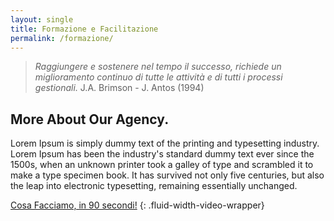 ```yaml
---
layout: single
title: Formazione e Facilitazione
permalink: /formazione/
---
```


>*Raggiungere e sostenere nel tempo il successo, richiede un miglioramento continuo di tutte le attività e di tutti i processi gestionali.*
> J.A. Brimson - J. Antos (1994)
	
## More About Our Agency.

Lorem Ipsum is simply dummy text of the printing and typesetting industry. Lorem Ipsum has been the industry's standard dummy text ever since the 1500s, when an unknown printer took a galley of type and scrambled it to make a type specimen book. It has survived not only five centuries, but also the leap into electronic typesetting, remaining essentially unchanged.

[Cosa Facciamo, in 90 secondi!](http://player.vimeo.com/video/136204836)
{: .fluid-width-video-wrapper}